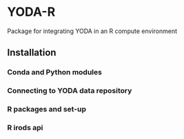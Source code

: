 # YODA-R

Package for integrating YODA in an R compute environment

## Installation

### Conda and Python modules

### Connecting to YODA data repository

### R packages and set-up

### R irods api

